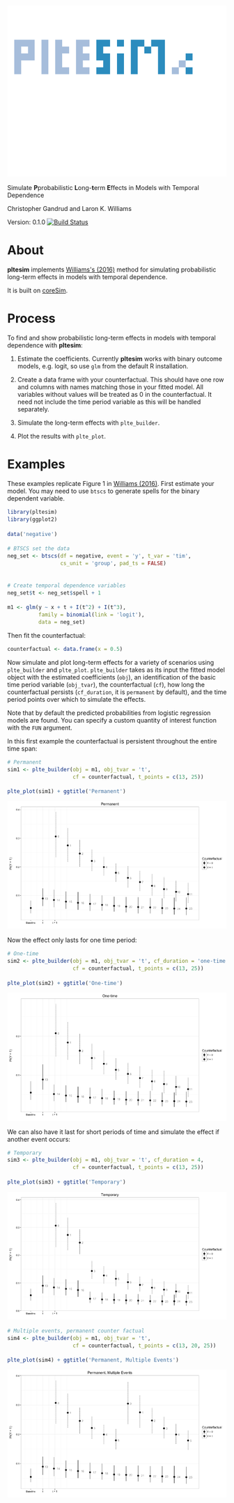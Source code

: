 


![](img/pltesim_logo_annimation.gif)

Simulate **P**probabilistic **L**ong-**t**erm **E**ffects in Models with Temporal
Dependence

Christopher Gandrud and Laron K. Williams

Version: 0.1.0 [![Build Status](https://travis-ci.org/christophergandrud/pltesim.svg?branch=master)](https://travis-ci.org/christophergandrud/pltesim)

# About

**pltesim** implements [Williams's (2016)](http://pan.oxfordjournals.org/content/24/2/243) method for simulating probabilistic long-term effects in models with temporal dependence. 

It is built on [coreSim](https://github.com/christophergandrud/coreSim).

# Process

To find and show probabilistic long-term effects in models with temporal dependence with **pltesim**:

1. Estimate the coefficients. Currently **pltesim** works with
binary outcome models, e.g. logit, so use `glm` from the default R installation.

2. Create a data frame with your counterfactual. This should have one row and 
columns with names matching those in your fitted model. All variables without 
values will be treated as 0 in the counterfactual. It need not include
the time period variable as this will be handled separately.

3. Simulate the long-term effects with `plte_builder`. 

4. Plot the results with `plte_plot`.

# Examples 

These examples replicate Figure 1 in [Williams (2016)](http://pan.oxfordjournals.org/content/24/2/243). First estimate your model. You may need to use `btscs` to generate spells for the binary dependent variable. 


```r
library(pltesim)
library(ggplot2)

data('negative')

# BTSCS set the data
neg_set <- btscs(df = negative, event = 'y', t_var = 'tim',
                 cs_unit = 'group', pad_ts = FALSE)


# Create temporal dependence variables
neg_set$t <- neg_set$spell + 1

m1 <- glm(y ~ x + t + I(t^2) + I(t^3),
          family = binomial(link = 'logit'),
          data = neg_set)
```

Then fit the counterfactual:


```r
counterfactual <- data.frame(x = 0.5)
```

Now simulate and plot long-term effects for a variety of scenarios using `plte_builder` and `plte_plot`. `plte_builder` takes as its input the fitted model object with the estimated coefficients (`obj`), an identification of the basic time period variable (`obj_tvar`), the counterfactual (`cf`), how long the counterfactual persists (`cf_duration`, it is `permanent` by default), and the time period points over which to simulate the effects. 

Note that by default the predicted probabilities from logistic regression models are found. You can specify a custom quantity of interest function with the `FUN` argument. 

In this first example the counterfactual is persistent throughout the entire time span:


```r
# Permanent
sim1 <- plte_builder(obj = m1, obj_tvar = 't',
                     cf = counterfactual, t_points = c(13, 25))

plte_plot(sim1) + ggtitle('Permanent')
```

![plot of chunk perm](figure/perm-1.png)

Now the effect only lasts for one time period:


```r
# One-time
sim2 <- plte_builder(obj = m1, obj_tvar = 't', cf_duration = 'one-time',
                     cf = counterfactual, t_points = c(13, 25))

plte_plot(sim2) + ggtitle('One-time')
```

![plot of chunk onetime](figure/onetime-1.png)

We can also have it last for short periods of time and simulate the effect if another event occurs:


```r
# Temporary
sim3 <- plte_builder(obj = m1, obj_tvar = 't', cf_duration = 4,
                     cf = counterfactual, t_points = c(13, 25))

plte_plot(sim3) + ggtitle('Temporary')
```

![plot of chunk temp-multievent](figure/temp-multievent-1.png)

```r
# Multiple events, permanent counter factual
sim4 <- plte_builder(obj = m1, obj_tvar = 't',
                     cf = counterfactual, t_points = c(13, 20, 25))

plte_plot(sim4) + ggtitle('Permanent, Multiple Events')
```

![plot of chunk temp-multievent](figure/temp-multievent-2.png)
